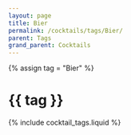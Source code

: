 ```yaml
---
layout: page
title: Bier
permalink: /cocktails/tags/Bier/
parent: Tags
grand_parent: Cocktails
---
```

{% assign tag = "Bier" %}
# {{ tag }}
{% include cocktail_tags.liquid %}

